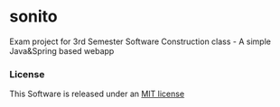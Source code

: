 # sonito
Exam project for 3rd Semester Software Construction class - A simple Java&amp;Spring based webapp

### License
This Software is released under an [MIT license](https://opensource.org/licenses/MIT)
